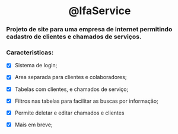 <h1 align="center"> @lfaService

### Projeto de site para uma empresa de internet permitindo cadastro de clientes e chamados de serviços.




### Caracteristicas:
- [x] Sistema de login;
- [x] Area separada para clientes e colaboradores;
- [x] Tabelas com clientes, e chamados de serviço;
- [x] Filtros nas tabelas para facilitar as buscas por informação;
- [x] Permite deletar e editar chamados e clientes
- [x] Mais em breve;


